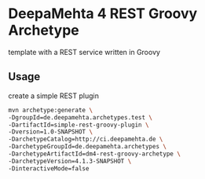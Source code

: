 # DeepaMehta 4 REST Groovy Archetype

template with a REST service written in Groovy

## Usage

create a simple REST plugin

```sh
mvn archetype:generate \
-DgroupId=de.deepamehta.archetypes.test \
-DartifactId=simple-rest-groovy-plugin \
-Dversion=1.0-SNAPSHOT \
-DarchetypeCatalog=http://ci.deepamehta.de \
-DarchetypeGroupId=de.deepamehta.archetypes \
-DarchetypeArtifactId=dm4-rest-groovy-archetype \
-DarchetypeVersion=4.1.3-SNAPSHOT \
-DinteractiveMode=false
```

